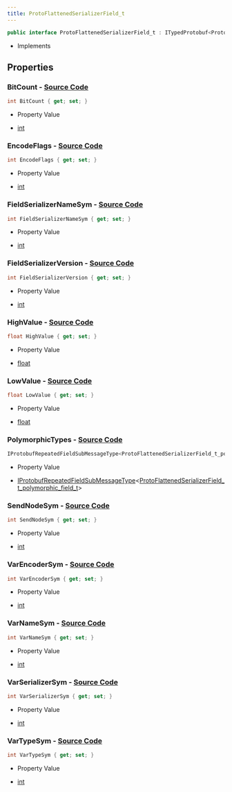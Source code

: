 ```yaml
---
title: ProtoFlattenedSerializerField_t
---
```


```csharp
public interface ProtoFlattenedSerializerField_t : ITypedProtobuf<ProtoFlattenedSerializerField_t>, INativeHandle
```

- Implements

## Properties

### **BitCount** - [Source Code](https://github.com/swiftly-solution/swiftlys2/blob/main/managed/src/SwiftlyS2.Generated/Protobufs/Interfaces/ProtoFlattenedSerializerField_t.cs#L19)

```csharp
int BitCount { get; set; }
```

- Property Value

- [int](https://learn.microsoft.com/dotnet/api/system.int32)

### **EncodeFlags** - [Source Code](https://github.com/swiftly-solution/swiftlys2/blob/main/managed/src/SwiftlyS2.Generated/Protobufs/Interfaces/ProtoFlattenedSerializerField_t.cs#L28)

```csharp
int EncodeFlags { get; set; }
```

- Property Value

- [int](https://learn.microsoft.com/dotnet/api/system.int32)

### **FieldSerializerNameSym** - [Source Code](https://github.com/swiftly-solution/swiftlys2/blob/main/managed/src/SwiftlyS2.Generated/Protobufs/Interfaces/ProtoFlattenedSerializerField_t.cs#L31)

```csharp
int FieldSerializerNameSym { get; set; }
```

- Property Value

- [int](https://learn.microsoft.com/dotnet/api/system.int32)

### **FieldSerializerVersion** - [Source Code](https://github.com/swiftly-solution/swiftlys2/blob/main/managed/src/SwiftlyS2.Generated/Protobufs/Interfaces/ProtoFlattenedSerializerField_t.cs#L34)

```csharp
int FieldSerializerVersion { get; set; }
```

- Property Value

- [int](https://learn.microsoft.com/dotnet/api/system.int32)

### **HighValue** - [Source Code](https://github.com/swiftly-solution/swiftlys2/blob/main/managed/src/SwiftlyS2.Generated/Protobufs/Interfaces/ProtoFlattenedSerializerField_t.cs#L25)

```csharp
float HighValue { get; set; }
```

- Property Value

- [float](https://learn.microsoft.com/dotnet/api/system.single)

### **LowValue** - [Source Code](https://github.com/swiftly-solution/swiftlys2/blob/main/managed/src/SwiftlyS2.Generated/Protobufs/Interfaces/ProtoFlattenedSerializerField_t.cs#L22)

```csharp
float LowValue { get; set; }
```

- Property Value

- [float](https://learn.microsoft.com/dotnet/api/system.single)

### **PolymorphicTypes** - [Source Code](https://github.com/swiftly-solution/swiftlys2/blob/main/managed/src/SwiftlyS2.Generated/Protobufs/Interfaces/ProtoFlattenedSerializerField_t.cs#L43)

```csharp
IProtobufRepeatedFieldSubMessageType<ProtoFlattenedSerializerField_t_polymorphic_field_t> PolymorphicTypes { get; }
```

- Property Value

- [IProtobufRepeatedFieldSubMessageType](/docs/api/shared/netmessages/iprotobufrepeatedfieldsubmessagetype-1)<[ProtoFlattenedSerializerField_t_polymorphic_field_t](/docs/api/shared/protobufdefinitions/protoflattenedserializerfield_t_polymorphic_field_t)>

### **SendNodeSym** - [Source Code](https://github.com/swiftly-solution/swiftlys2/blob/main/managed/src/SwiftlyS2.Generated/Protobufs/Interfaces/ProtoFlattenedSerializerField_t.cs#L37)

```csharp
int SendNodeSym { get; set; }
```

- Property Value

- [int](https://learn.microsoft.com/dotnet/api/system.int32)

### **VarEncoderSym** - [Source Code](https://github.com/swiftly-solution/swiftlys2/blob/main/managed/src/SwiftlyS2.Generated/Protobufs/Interfaces/ProtoFlattenedSerializerField_t.cs#L40)

```csharp
int VarEncoderSym { get; set; }
```

- Property Value

- [int](https://learn.microsoft.com/dotnet/api/system.int32)

### **VarNameSym** - [Source Code](https://github.com/swiftly-solution/swiftlys2/blob/main/managed/src/SwiftlyS2.Generated/Protobufs/Interfaces/ProtoFlattenedSerializerField_t.cs#L16)

```csharp
int VarNameSym { get; set; }
```

- Property Value

- [int](https://learn.microsoft.com/dotnet/api/system.int32)

### **VarSerializerSym** - [Source Code](https://github.com/swiftly-solution/swiftlys2/blob/main/managed/src/SwiftlyS2.Generated/Protobufs/Interfaces/ProtoFlattenedSerializerField_t.cs#L46)

```csharp
int VarSerializerSym { get; set; }
```

- Property Value

- [int](https://learn.microsoft.com/dotnet/api/system.int32)

### **VarTypeSym** - [Source Code](https://github.com/swiftly-solution/swiftlys2/blob/main/managed/src/SwiftlyS2.Generated/Protobufs/Interfaces/ProtoFlattenedSerializerField_t.cs#L13)

```csharp
int VarTypeSym { get; set; }
```

- Property Value

- [int](https://learn.microsoft.com/dotnet/api/system.int32)

